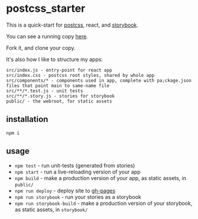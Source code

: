 # postcss_starter

This is a quick-start for [postcss](http://postcss.org/), react, and [storybook](https://storybook.js.org/).

You can see a running copy [here](http://konsumer.js.org/postcss_starter/).

Fork it, and clone your copy.

It's also how I like to structure my apps:

```
src/index.js - entry-point for react app
src/index.css - postcss root styles, shared by whole app
src/components/* - components used in app, complete with pa;ckage.json files that point main to same-name file
src/**/*.test.js - unit tests
src/**/*.story.js - stories for storybook
public/ - the webroot, for static assets
```

## installation

```
npm i
```

## usage

* `npm test` - run unit-tests (generated from stories)
* `npm start` - run a live-reloading version of your app
* `npm build` - make a production version of your app, as static assets, in `public/`
* `npm run deploy` - deploy site to [gh-pages](https://pages.github.com/)
* `npm run storybook` - run your stories as a storybook
* `npm run storybook-build` - make a production version of your storybook, as static assets, in `storybook/`